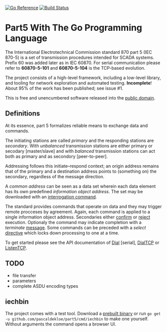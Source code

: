 [![Go Reference](https://pkg.go.dev/badge/github.com/pascaldekloe/part5.svg)](https://pkg.go.dev/github.com/pascaldekloe/part5)
[![Build Status](https://github.com/pascaldekloe/part5/actions/workflows/go.yml/badge.svg)](https://github.com/pascaldekloe/part5/actions/workflows/go.yml)

# Part5 With The Go Programming Language

The International Electrotechnical Commission standard 870 part 5 (IEC 870-5) is
a set of transmission procedures intended for SCADA systems. Prefix 60 was added
later as in IEC 60870. For serial communication please refer to **60870-5-101**
and **60870-5-104** is the TCP-based evolution.

The project consists of a high-level framework, including a low-level library,
and tooling for network exploration and automated testing.
**Incomplete**! About 95% of the work has been published; see issue #1.

This is free and unencumbered software released into the
[public domain](http://creativecommons.org/publicdomain/zero/1.0).


## Definitions

At its essence, part 5 formalizes reliable means to exchange data and commands.

The initiating stations are called *primary* and the responding stations are
*secondary*. With *unbalanced* transmission stations are either primary or
secodary [master/slave] and with *balanced* transmission stations can act both
as primary and as secondory [peer-to-peer].

Addressing follows this initiate–respond context; an origin address remains that
of the primary and a destination address points to (something on) the secondary,
regardless of the message direction.

A *common address* can be seen as a data set wherein each data element has its
own predefined *information object address*. The set may be downloaded with an
[interrogation command](http://godoc.org/github.com/pascaldekloe/part5/info#C_IC_NA_1).

The standard provides commands that operate on data and they may trigger remote
procceses by agreement. Again, each command is applied to a single information
object address. Secondaries either
[confirm](http://godoc.org/github.com/pascaldekloe/part5/info#Actcon) or
[reject](http://godoc.org/github.com/pascaldekloe/part5/info#NegFlag) execution.
Optionaly the command may indicate completion with a *terminate*
[message](http://godoc.org/github.com/pascaldekloe/part5/info#Actterm).
Some commands can be preceded with a *select*
[directive](http://godoc.org/github.com/pascaldekloe/part5/info#Cmd.Exec)
which locks down processing to one at a time.

To get started please see the API documentation of
[Dial](http://godoc.org/github.com/pascaldekloe/part5#Dial) [serial],
[DialTCP](http://godoc.org/github.com/pascaldekloe/part5#DialTCP) or
[ListenTCP](http://godoc.org/github.com/pascaldekloe/part5#ListenTCP).


## TODO

* file transfer
* parameters
* complete ASDU encoding types


## iechbin

The project comes with a test tool. Download a
[prebuilt binary](https://github.com/pascaldekloe/part5/releases)
or run `go get -u github.com/pascaldekloe/part5/cmd/iechbin`
to make one yourself.
Without arguments the command opens a browser UI.
